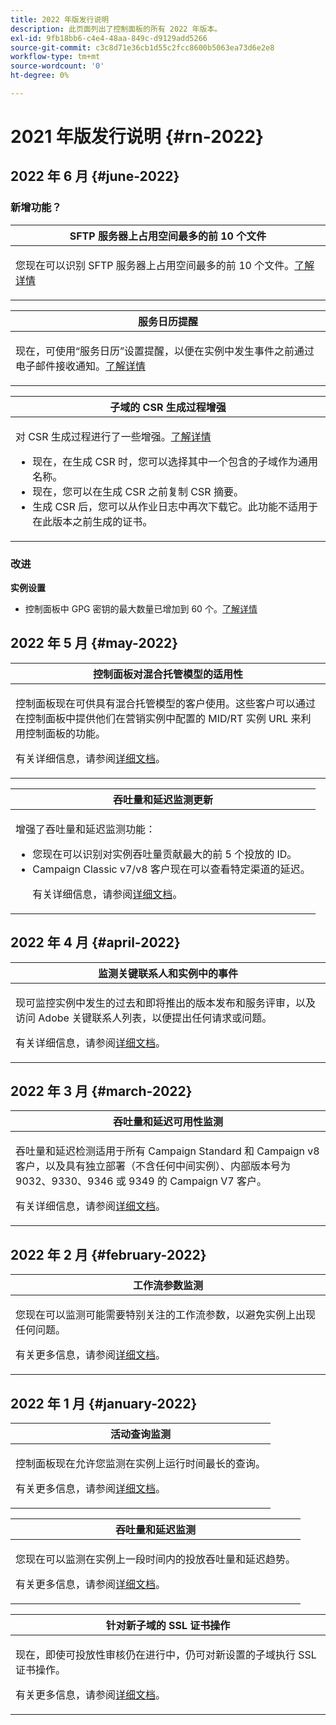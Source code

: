 ```yaml
---
title: 2022 年版发行说明
description: 此页面列出了控制面板的所有 2022 年版本。
exl-id: 9fb18bb6-c4e4-48aa-849c-d9129add5266
source-git-commit: c3c8d71e36cb1d55c2fcc8600b5063ea73d6e2e8
workflow-type: tm+mt
source-wordcount: '0'
ht-degree: 0%

---
```


# 2021 年版发行说明 {#rn-2022}

## 2022 年 6 月 {#june-2022}

### 新增功能？

<table>
<thead>
<tr>
<th><strong>SFTP 服务器上占用空间最多的前 10 个文件</strong><br/></th>
</tr>
</thead>
<tbody>
<tr>
<td>
<p>您现在可以识别 SFTP 服务器上占用空间最多的前 10 个文件。<a href="../sftp/using/sftp-storage-management.md">了解详情</a></p>
</td>
</tr>
</tbody>
</table>

<table>
<thead>
<tr>
<th><strong>服务日历提醒</strong><br/></th>
</tr>
</thead>
<tbody>
<tr>
<td>
<p>现在，可使用“服务日历”设置提醒，以便在实例中发生事件之前通过电子邮件接收通知。<a href="../service-events/service-events.md">了解详情</a></p>
</td>
</tr>
</tbody>
</table>

<table>
<thead>
<tr>
<th><strong>子域的 CSR 生成过程增强</strong><br/></th>
</tr>
</thead>
<tbody>
<tr>
<td>
<p>对 CSR 生成过程进行了一些增强。<a href="../subdomains-certificates/using/renewing-subdomain-certificate.md">了解详情</a></p><ul><li>现在，在生成 CSR 时，您可以选择其中一个包含的子域作为通用名称。</li><li>现在，您可以在生成 CSR 之前复制 CSR 摘要。</li><li>生成 CSR 后，您可以从作业日志中再次下载它。此功能不适用于在此版本之前生成的证书。</li></ul><p>

</td>
</tr>
</tbody>
</table>

### 改进

**实例设置**

* 控制面板中 GPG 密钥的最大数量已增加到 60 个。[了解详情](../instances-settings/using/gpg-keys-management.md)

## 2022 年 5 月 {#may-2022}

<table>
<thead>
<tr>
<th><strong>控制面板对混合托管模型的适用性</strong><br/></th>
</tr>
</thead>
<tbody>
<tr>
<td>
<p>控制面板现在可供具有混合托管模型的客户使用。这些客户可以通过在控制面板中提供他们在营销实例中配置的 MID/RT 实例 URL 来利用控制面板的功能。</p><p>有关详细信息，请参阅<a href="../instances-settings/using/external-accounts.md">详细文档</a>。</p>
</td>
</tr>
</tbody>
</table>

<table>
<thead>
<tr>
<th><strong>吞吐量和延迟监测更新</strong><br/></th>
</tr>
</thead>
<tbody>
<tr>
<td>
<p>增强了吞吐量和延迟监测功能：<ul><li>您现在可以识别对实例吞吐量贡献最大的前 5 个投放的 ID。</li><li>Campaign Classic v7/v8 客户现在可以查看特定渠道的延迟。</p></li><p>有关详细信息，请参阅<a href="../performance-monitoring/using/thoughputs-latencies.md">详细文档</a>。</p>
</td>
</tr>
</tbody>
</table>


## 2022 年 4 月 {#april-2022}

<table>
<thead>
<tr>
<th><strong>监测关键联系人和实例中的事件</strong><br/></th>
</tr>
</thead>
<tbody>
<tr>
<td>
<p>现可监控实例中发生的过去和即将推出的版本发布和服务评审，以及访问 Adobe 关键联系人列表，以便提出任何请求或问题。</p><p>有关详细信息，请参阅<a href="../service-events/service-events.md">详细文档</a>。</p>
</td>
</tr>
</tbody>
</table>

## 2022 年 3 月 {#march-2022}

<table>
<thead>
<tr>
<th><strong>吞吐量和延迟可用性监测</strong><br/></th>
</tr>
</thead>
<tbody>
<tr>
<td>
<p>吞吐量和延迟检测适用于所有 Campaign Standard 和 Campaign v8 客户，以及具有独立部署（不含任何中间实例）、内部版本号为 9032、9330、9346 或 9349 的 Campaign V7 客户。</p><p>有关详细信息，请参阅<a href="../performance-monitoring/using/thoughputs-latencies.md">详细文档</a>。</p>
</td>
</tr>
</tbody>
</table>

## 2022 年 2 月 {#february-2022}

<table>
<thead>
<tr>
<th><strong>工作流参数监测</strong><br/></th>
</tr>
</thead>
<tbody>
<tr>
<td>
<p>您现在可以监测可能需要特别关注的工作流参数，以避免实例上出现任何问题。 </p><p>有关更多信息，请参阅<a href="../performance-monitoring/using/workflow-monitoring.md">详细文档</a>。</p>
</td>
</tr>
</tbody>
</table>

## 2022 年 1 月 {#january-2022}

<table>
<thead>
<tr>
<th><strong>活动查询监测</strong><br/></th>
</tr>
</thead>
<tbody>
<tr>
<td>
<p>控制面板现在允许您监测在实例上运行时间最长的查询。</p><p>有关更多信息，请参阅<a href="../performance-monitoring/using/database-active-queries.md">详细文档</a>。</p>
</td>
</tr>
</tbody>
</table>

<table>
<thead>
<tr>
<th><strong>吞吐量和延迟监测</strong><br/></th>
</tr>
</thead>
<tbody>
<tr>
<td>
<p>您现在可以监测在实例上一段时间内的投放吞吐量和延迟趋势。</p><p>有关更多信息，请参阅<a href="../performance-monitoring/using/thoughputs-latencies.md">详细文档</a>。</p>
</td>
</tr>
</tbody>
</table>

<table>
<thead>
<tr>
<th><strong>针对新子域的 SSL 证书操作</strong><br/></th>
</tr>
</thead>
<tbody>
<tr>
<td>
<p>现在，即使可投放性审核仍在进行中，仍可对新设置的子域执行 SSL 证书操作。</p><p>有关更多信息，请参阅<a href="../subdomains-certificates/using/renewing-subdomain-certificate.md">详细文档</a>。</p>
</td>
</tr>
</tbody>
</table>
